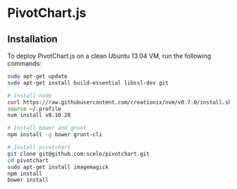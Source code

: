 # PivotChart.js


## Installation

To deploy PivotChart.js on a clean Ubuntu 13.04 VM, run the following commands:

```sh
sudo apt-get update
sudo apt-get install build-essential libssl-dev git

# Install node
curl https://raw.githubusercontent.com/creationix/nvm/v0.7.0/install.sh | sh
source ~/.profile
nvm install v0.10.28

# Install bower and grunt
npm install -g bower grunt-cli

# Install pivotchart
git clone git@github.com:scele/pivotchart.git
cd pivotchart
sudo apt-get install imagemagick
npm install
bower install
```
